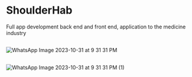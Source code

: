 # ShoulderHab
Full app development back end and front end, application to the medicine industry
##
![WhatsApp Image 2023-10-31 at 9 31 31 PM](https://github.com/Jhongom/ShoulderHab/assets/69689700/ba4daa0a-5767-400e-be28-73228ad1a4db)
##
![WhatsApp Image 2023-10-31 at 9 31 31 PM (1)](https://github.com/Jhongom/ShoulderHab/assets/69689700/2c78cf1c-4596-4154-a947-fe00ad02690f)
